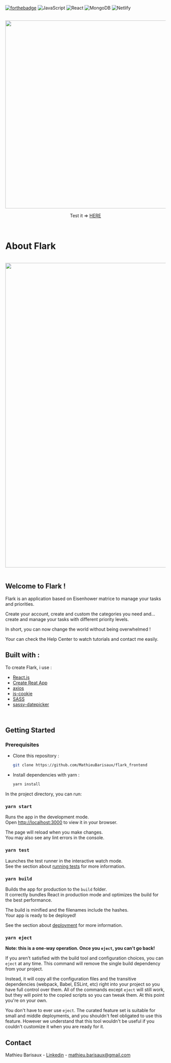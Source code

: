 [![forthebadge](https://forthebadge.com/images/badges/built-with-love.svg)](https://forthebadge.com)
![JavaScript](https://img.shields.io/badge/javascript-%23323330.svg?style=for-the-badge&logo=javascript&logoColor=%23F7DF1E)
![React](https://img.shields.io/badge/react-%2320232a.svg?style=for-the-badge&logo=react&logoColor=%2361DAFB)
![MongoDB](https://img.shields.io/badge/MongoDB-%234ea94b.svg?style=for-the-badge&logo=mongodb&logoColor=white)
![Netlify](https://img.shields.io/badge/netlify-%23000000.svg?style=for-the-badge&logo=netlify&logoColor=#00C7B7)

<br/>
<div align="center">
    <img src="https://res.cloudinary.com/vintedcopy/image/upload/v1656507980/Flark/logo_s812um.png" width="590">
</div>
<div align="center">
    <p>Test it => <a href="https://flark.netlify.app/">HERE</a></p>
</div>
<br/>

# About Flark

<br/>
<div align="center">
    <img src="https://res.cloudinary.com/vintedcopy/image/upload/v1656508883/Flark/Capture_d_e%CC%81cran_2022-06-29_a%CC%80_15.21.10_lwfyu9.png" width="956">
</div>
<br/>

## Welcome to Flark !

Flark is an application based on Eisenhower matrice to manage your tasks and priorities.

Create your account, create and custom the categories you need and... create and manage your tasks with different priority levels.

In short, you can now change the world without being overwhelmed !

Your can check the Help Center to watch tutorials and contact me easily.

## Built with :

To create Flark, i use :

- [React.js](https://reactjs.org/)
- [Create Reat App](https://create-react-app.dev/)
- [axios](https://github.com/axios/axios)
- [js-cookie](https://github.com/js-cookie/js-cookie)
- [SASS](https://sass-lang.com/)
- [sassy-datepicker](https://www.npmjs.com/package/sassy-datepicker)

<br/>

## Getting Started

### Prerequisites

- Clone this repository :

  ```sh
  git clone https://github.com/MathieuBarisaux/flark_frontend
  ```

- Install dependencies with yarn :

  ```sh
  yarn install
  ```

In the project directory, you can run:

### `yarn start`

Runs the app in the development mode.\
Open [http://localhost:3000](http://localhost:3000) to view it in your browser.

The page will reload when you make changes.\
You may also see any lint errors in the console.

### `yarn test`

Launches the test runner in the interactive watch mode.\
See the section about [running tests](https://facebook.github.io/create-react-app/docs/running-tests) for more information.

### `yarn build`

Builds the app for production to the `build` folder.\
It correctly bundles React in production mode and optimizes the build for the best performance.

The build is minified and the filenames include the hashes.\
Your app is ready to be deployed!

See the section about [deployment](https://facebook.github.io/create-react-app/docs/deployment) for more information.

### `yarn eject`

**Note: this is a one-way operation. Once you `eject`, you can't go back!**

If you aren't satisfied with the build tool and configuration choices, you can `eject` at any time. This command will remove the single build dependency from your project.

Instead, it will copy all the configuration files and the transitive dependencies (webpack, Babel, ESLint, etc) right into your project so you have full control over them. All of the commands except `eject` will still work, but they will point to the copied scripts so you can tweak them. At this point you're on your own.

You don't have to ever use `eject`. The curated feature set is suitable for small and middle deployments, and you shouldn't feel obligated to use this feature. However we understand that this tool wouldn't be useful if you couldn't customize it when you are ready for it.

## Contact

Mathieu Barisaux - [Linkedin](https://www.linkedin.com/in/mathieu-barisaux-2b800212a/) - mathieu.barisaux@gmail.com
